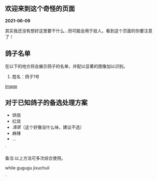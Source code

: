 ## 欢迎来到这个奇怪的页面

**2021-06-09**

其实我还没有想好这里要干什么...但可能会用于挂人。看到这个页面的你要注意了！

## 鸽子名单

在以下的地方将会展示鸽子的名单，并配以显著的图像加以识别。

1. 姓名：鸽子1号

[image](dove1.jpg)

## 对于已知鸽子的备选处理方案

- 烘焙
- 红烧
- _清蒸_（这个好像没什么味，建议不选）
- 麻辣
- ...

`

备注:以上方法可多次综合使用。

while gugugu
    jixuchuli
    
`
